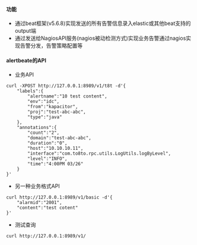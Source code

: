 #### 功能
- 通过beat框架(v5.6.8)实现发送的所有告警信息录入elastic或其他beat支持的output端
- 通过发送给NagiosAPI服务(nagios被动检测方式)实现业务告警通过nagios实现告警分发，告警策略配置等

#### alertbeate的API

- 业务API
```
curl -XPOST http://127.0.0.1:8989/v1/t8t -d'{
	"labels":{	   
		"alertname":"10 test content",
		"env":"idc",
		"from":"kapacitor",	
		"proj":"test-abc-abc",	
		"type":"java"
	},
	"annotations":{
		"count":"2",
		"domain":"test-abc-abc",
		"duration":"0",
		"host":"10.10.10.11",
		"interface":"com.to8to.rpc.utils.LogUtils.logByLevel",
		"level":"INFO",
		"time":"4:00PM 03/26"
	}
}'
```

- 另一种业务格式API
```
curl http://127.0.0.1:8989/v1/basic -d'{
	"alarmid":"2001",
	"content":"test cotent"
}'
```

- 测试查询
```
curl http://127.0.0.1:8989/v1/
```
